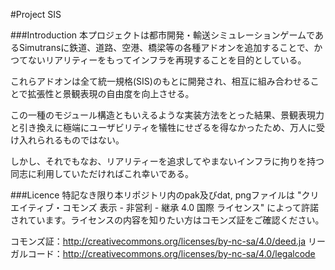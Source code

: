 #Project SIS


###Introduction
本プロジェクトは都市開発・輸送シミュレーションゲームであるSimutransに鉄道、道路、空港、橋梁等の各種アドオンを追加することで、かつてないリアリティーをもってインフラを再現することを目的としている。

これらアドオンは全て統一規格(SIS)のもとに開発され、相互に組み合わせることで拡張性と景観表現の自由度を向上させる。

この一種のモジュール構造ともいえるような実装方法をとった結果、景観表現力と引き換えに極端にユーザビリティを犠牲にせざるを得なかったため、万人に受け入れられるものではない。

しかし、それでもなお、リアリティーを追求してやまないインフラに拘りを持つ同志に利用していただければこれ幸いである。


###Licence
特記なき限り本リポジトリ内のpak及びdat, pngファイルは
"クリエイティブ・コモンズ 表示 - 非営利 - 継承 4.0 国際 ライセンス"
によって許諾されています。ライセンスの内容を知りたい方はコモンズ証をご確認ください。

コモンズ証：http://creativecommons.org/licenses/by-nc-sa/4.0/deed.ja
リーガルコード：http://creativecommons.org/licenses/by-nc-sa/4.0/legalcode

